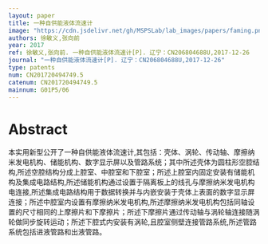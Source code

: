 ```yaml
---
layout: paper
title: 一种自供能液体流速计
image: "https://cdn.jsdelivr.net/gh/MSPSLab/lab_images/papers/faming.png"
authors: 徐敏义,张向前
year: 2017
ref: 徐敏义,张向前. 一种自供能液体流速计[P]. 辽宁：CN206804688U,2017-12-26
journal: "一种自供能液体流速计[P]. 辽宁：CN206804688U,2017-12-26"
type: patents
num: CN201720494749.5
catenum: CN201720494749.5
mainnum: G01P5/06
---
```


# Abstract

本实用新型公开了一种自供能液体流速计,其包括：壳体、涡轮、传动轴、摩擦纳米发电机构、储能机构、数字显示屏以及管路系统；其中所述壳体为圆柱形空腔结构,所述空腔结构分成上腔室、中腔室和下腔室；所述上腔室内固定安装有储能机构及集成电路结构,所述储能机构通过设置于隔离板上的线孔与摩擦纳米发电机构电连接,所述集成电路结构用于数据转换并与内嵌安装于壳体上表面的数字显示屏连接；所述中腔室内设置有摩擦纳米发电机构,所述摩擦纳米发电机构包括同轴设置的尺寸相同的上摩擦片和下摩擦片；所述下摩擦片通过传动轴与涡轮轴连接随涡轮做同步旋转运动；所述下腔式内安装有涡轮,且腔室侧壁连接管路系统,所述管路系统包括进液管路和出液管路。